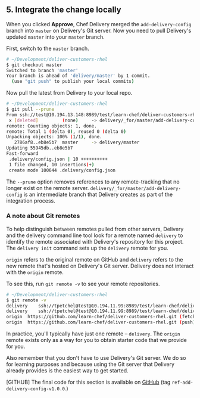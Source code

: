 ## 5. Integrate the change locally

When you clicked **Approve**, Chef Delivery merged the `add-delivery-config` branch into `master` on Delivery's Git server. Now you need to pull Delivery's updated `master` into your `master` branch.

First, switch to the `master` branch.

```bash
# ~/Development/deliver-customers-rhel
$ git checkout master
Switched to branch 'master'
Your branch is ahead of 'delivery/master' by 1 commit.
  (use "git push" to publish your local commits)
```

Now pull the latest from Delivery to your local repo.

```bash
# ~/Development/deliver-customers-rhel
$ git pull --prune
From ssh://test@10.194.13.148:8989/test/learn-chef/deliver-customers-rhel
 x [deleted]         (none)     -> delivery/_for/master/add-delivery-config
remote: Counting objects: 1, done.
remote: Total 1 (delta 0), reused 0 (delta 0)
Unpacking objects: 100% (1/1), done.
   2786af8..eb8e5b7  master     -> delivery/master
Updating 55945db..eb8e5b7
Fast-forward
 .delivery/config.json | 10 ++++++++++
 1 file changed, 10 insertions(+)
 create mode 100644 .delivery/config.json
```

The `--prune` option removes references to any remote-tracking that no longer exist on the remote server. `delivery/_for/master/add-delivery-config` is an intermediate branch that Delivery creates as part of the integration process.

### A note about Git remotes

To help distinguish between remotes pulled from other servers, Delivery and the delivery command line tool look for a remote named `delivery` to identify the remote associated with Delivery's repository for this project. The `delivery init` command sets up the `delivery` remote for you.

`origin` refers to the original remote on GitHub and `delivery` refers to the new remote that's hosted on Delivery's Git server. Delivery does not interact with the `origin` remote.

To see this, run `git remote -v` to see your remote repositories.

```bash
# ~/Development/deliver-customers-rhel
$ git remote -v
delivery	ssh://tpetchel@test@10.194.11.99:8989/test/learn-chef/deliver-customers-rhel (fetch)
delivery	ssh://tpetchel@test@10.194.11.99:8989/test/learn-chef/deliver-customers-rhel (push)
origin	https://github.com/learn-chef/deliver-customers-rhel.git (fetch)
origin	https://github.com/learn-chef/deliver-customers-rhel.git (push)
```

In practice, you'll typically have just one remote &ndash; `delivery`. The `origin` remote exists only as a way for you to obtain starter code that we provide for you.

Also remember that you don't have to use Delivery's Git server. We do so for learning purposes and because using the Git server that Delivery already provides is the easiest way to get started.

[GITHUB] The final code for this section is available on [GitHub](https://github.com/learn-chef/deliver-customers-rhel/tree/ref-add-delivery-config-v1.0.0) (tag `ref-add-delivery-config-v1.0.0`.)
